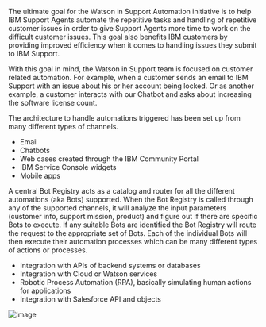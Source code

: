 The ultimate goal for the Watson in Support Automation initiative is to help IBM Support Agents automate the repetitive tasks and handling of repetitive customer issues in order to give Support Agents more time to work on the difficult customer issues. This goal also benefits IBM customers by providing improved efficiency when it comes to handling issues they submit to IBM Support.

With this goal in mind, the Watson in Support team is focused on customer related automation. For example, when a customer sends an email to IBM Support with an issue about his or her account being locked. Or as another example, a customer interacts with our Chatbot and asks about increasing the software license count. 

The architecture to handle automations triggered has been set up from many different types of channels.
* Email
* Chatbots
* Web cases created through the IBM Community Portal
* IBM Service Console widgets
* Mobile apps

A central Bot Registry acts as a catalog and router for all the different automations (aka Bots) supported. When the Bot Registry is called through any of the supported channels, it will analyze the input parameters (customer info, support mission, product) and figure out if there are specific Bots to execute. If any suitable Bots are identified the Bot Registry will route the request to the appropriate set of Bots. Each of the individual Bots will then execute their automation processes which can be many different types of actions or processes.
* Integration with APIs of backend systems or databases
* Integration with Cloud or Watson services
* Robotic Process Automation (RPA), basically simulating human actions for applications
* Integration with Salesforce API and objects

![image](https://media.github.ibm.com/user/10199/files/4158a162-f7ad-11e8-837b-0dafb7dff0b6)
